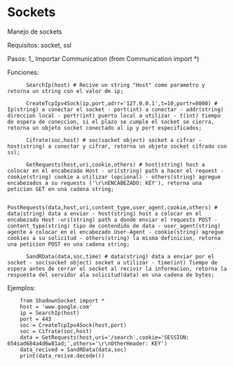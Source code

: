 # Sockets
Manejo de sockets

Requisitos:
            socket, ssl
            
Pasos:
        1_ Importar Communication (from Communication import *)
        
        
Funciones:
          
          SearchIp(host) # Recive un string "Host" como parametro y retorna un string con el valor de ip;
          
          CreateTcpIpv4Sock(ip,port,adrr='127.0.0.1',t=10,portr=8080) # Ip(string) a conectar el socket - port(int) a conectar - addr(string) direccion local - portr(int) puerto local a utilizar - t(int) tiempo de espera de coneccion, si el plazo se cumple el socket se cierra, retorna un objeto socket conectado al ip y port especificados;
          
          Cifrate(soc,host) # soc(socket object) socket a cifrar - host(string) a conectar y cifrar, retorna un objeto socket cifrado con ssl;
          
          GetRequests(host,uri,cookie,others) # host(string) host a colocar en el encabezado Host - uri(string) path a hacer el request - cookie(string) cookie a utilizar (opcional) - others(string) agregue encabezados a su requests ('\r\nENCABEZADO: KEY'), retorna una peticion GET en una cadena string; 
          
          PostRequests(data,host,uri,content_type,user_agent,cookie,others) # data(string) data a enviar - host(string) host a colocar en el encabezado Host -uri(string) path a donde enviar el requests POST - content_type(string) tipo de contendido de data - user_agent(string) agente a colocar en el encabezado User-Agent - cookie(string) agregue cookies a su solicitud - others(string) la misma definicion, retorna una peticion POST en una cadena string;
          
          SandRData(data,soc,time) # data(string) data a enviar por el socket - soc(socket object) socket a utilizar - time(int) Tiempo de espera antes de cerrar el socket al recivir la informacion, retorna la respuesta del servidor ala solicitud(data) en una cadena de bytes;
          
        
Ejemplos:

        from ShadownSocket import *
        host = 'www.google.com'
        ip = SearchIp(host)
        port = 443
        soc = CreateTcpIpv4Sock(host,port)
        soc = Cifrate(soc,host)
        data = GetRequests(host,uri='/search',cookie='SESSION: 654sad684a4d6w81ad;',others='\r\nOtherHeader: KEY')
        data_recived = SandRData(data,soc)
        print(data_recive.decode())
